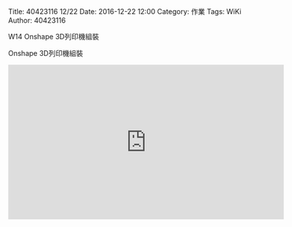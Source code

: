 Title: 40423116 12/22
Date: 2016-12-22 12:00
Category: 作業
Tags: WiKi
Author: 40423116

W14 Onshape 3D列印機組裝

<!-- PELICAN_END_SUMMARY -->


<p>Onshape 3D列印機組裝</p>

<iframe width="560" height="315" src="https://www.youtube.com/embed/NvfGaW3GUUA" frameborder="0" allowfullscreen></iframe>